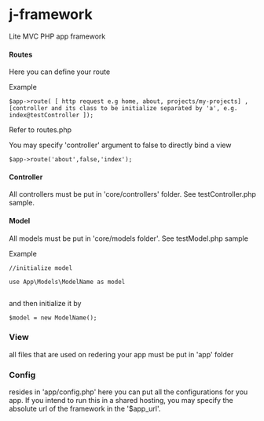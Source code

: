 # j-framework
Lite MVC PHP app framework


#### Routes

Here you can define your route

Example
```
$app->route( [ http request e.g home, about, projects/my-projects] ,[controller and its class to be initialize separated by 'a', e.g. index@testController ]);

```

Refer to routes.php 

You may specify 'controller' argument to false to directly bind a view
```
$app->route('about',false,'index');
```

#### Controller

All controllers must be put in 'core/controllers' folder. See testController.php sample.


#### Model

All models must be put in 'core/models folder'. See testModel.php sample

Example
```
//initialize model

use App\Models\ModelName as model


```

and then initialize it by

```
$model = new ModelName();

```

### View

all files that are used on redering your app must be put in 'app' folder

### Config

resides in 'app/config.php' here you can put all the configurations for you app. If you intend to run this in a shared hosting, you may specify the absolute url of the framework in the '$app_url'.
